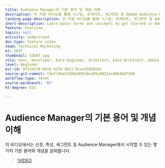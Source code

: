 ```yaml
---
title: Audience Manager의 기본 용어 및 개념 이해
description: 이 지원 비디오를 통해 시그널, 트레이트, 세그먼트 등 Adobe Audience Manager를 시작하는 데 도움이 되는 기본 용어와 개념을 살펴보십시오.
landing-page-description: 이 지원 비디오를 통해 시그널, 트레이트, 세그먼트 등 Adobe Audience Manager를 시작하는 데 도움이 되는 기본 용어와 개념을 살펴보십시오.
short-description: Learn basic terms and concepts to get started in Adobe Audience Manager – including signals, traits, segments, and more, with this support video.
feature: Overview
topics: null
activity: understand
doc-type: feature video
team: Technical Marketing
kt: 5037
thumbnail: 33887.jpg
role: User, Developer, Data Engineer, Architect, Data Architect, Admin, Leader
level: Beginner
exl-id: 9721e178-b92d-427b-8621-9ca1958d934c
source-git-commit: f3efc9be51080a95618ea05e6021ec6064b87598
workflow-type: tm+mt
source-wordcount: '87'
ht-degree: 81%

---
```


# Audience Manager의 기본 용어 및 개념 이해

이 비디오에서는 신호, 특성, 세그먼트 등 Audience Manager에서 시작할 수 있는 몇 가지 기본 용어와 개념을 살펴봅니다.

>[!VIDEO](https://video.tv.adobe.com/v/33887/?quality=12)
